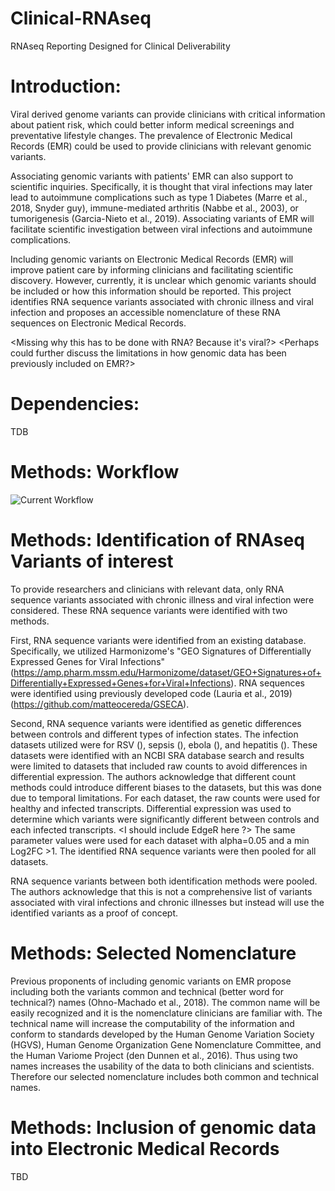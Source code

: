# Clinical-RNAseq
RNAseq Reporting Designed for Clinical Deliverability
 
# Introduction:
 
Viral derived genome variants can provide clinicians with critical information about patient risk, which could better inform medical screenings and preventative lifestyle changes.  The prevalence of Electronic Medical Records (EMR) could be used to provide clinicians with relevant genomic variants.
 
Associating genomic variants with patients' EMR can also support to scientific inquiries.  Specifically, it is thought that viral infections may later lead to autoimmune complications such as type 1 Diabetes (Marre et al., 2018, Snyder guy), immune-mediated arthritis (Nabbe et al., 2003), or tumorigenesis (Garcia-Nieto et al., 2019).  Associating variants of EMR will facilitate scientific investigation between viral infections and autoimmune complications.
 
Including genomic variants on Electronic Medical Records (EMR) will improve patient care by informing clinicians and facilitating scientific discovery.  However, currently, it is unclear which genomic variants should be included or how this information should be reported.  This project identifies RNA sequence variants associated with chronic illness and viral infection and proposes an accessible nomenclature of these RNA sequences on Electronic Medical Records.
 
<Missing why this has to be done with RNA? Because it's viral?>
<Perhaps could further discuss the limitations in how genomic data has been previously included on EMR?>
 
# Dependencies:
 
TDB
 
# Methods: Workflow
 
![Current Workflow](/Clinical-RNAseq)
 
# Methods: Identification of RNAseq Variants of interest
 
To provide researchers and clinicians with relevant data, only RNA sequence variants associated with chronic illness and viral infection were considered.  These RNA sequence variants were identified with two methods.
 
First, RNA sequence variants were identified from an existing database.  Specifically, we utilized Harmonizome's "GEO Signatures of Differentially Expressed Genes for Viral Infections" (https://amp.pharm.mssm.edu/Harmonizome/dataset/GEO+Signatures+of+Differentially+Expressed+Genes+for+Viral+Infections). RNA sequences were identified using previously developed code (Lauria et al., 2019)(https://github.com/matteocereda/GSECA).
 
Second, RNA sequence variants were identified as genetic differences between controls and different types of infection states.   The infection datasets utilized were for RSV (), sepsis (), ebola (), and hepatitis ().  These datasets were identified with an NCBI SRA database search and results were limited to datasets that included raw counts to avoid differences in differential expression.  The authors acknowledge that different count methods could introduce different biases to the datasets, but this was done due to temporal limitations. For each dataset, the raw counts were used for healthy and infected transcripts. Differential expression was used to determine which variants were significantly different between controls and each infected transcripts. <I should include EdgeR here ?>  The same parameter values were used for each dataset with alpha=0.05 and a min Log2FC >1. The identified RNA sequence variants were then pooled for all datasets.
 
RNA sequence variants between both identification methods were pooled.  The authors acknowledge that this is not a comprehensive list of variants associated with viral infections and chronic illnesses but instead will use the identified variants as a proof of concept.
 
# Methods: Selected Nomenclature
 
Previous proponents of including genomic variants on EMR propose including both the variants common and technical (better word for technical?) names (Ohno-Machado et al., 2018). The common name will be easily recognized and it is the nomenclature clinicians are familiar with. The technical name will increase the computability of the information and conform to standards developed by the Human Genome Variation Society (HGVS), Human Genome Organization Gene Nomenclature Committee, and the Human Variome Project
(den Dunnen et al., 2016).  Thus using two names increases the usability of the data to both clinicians and scientists.  Therefore our selected nomenclature includes both common and technical names.
 
# Methods: Inclusion of genomic data into Electronic Medical Records
 
TBD
